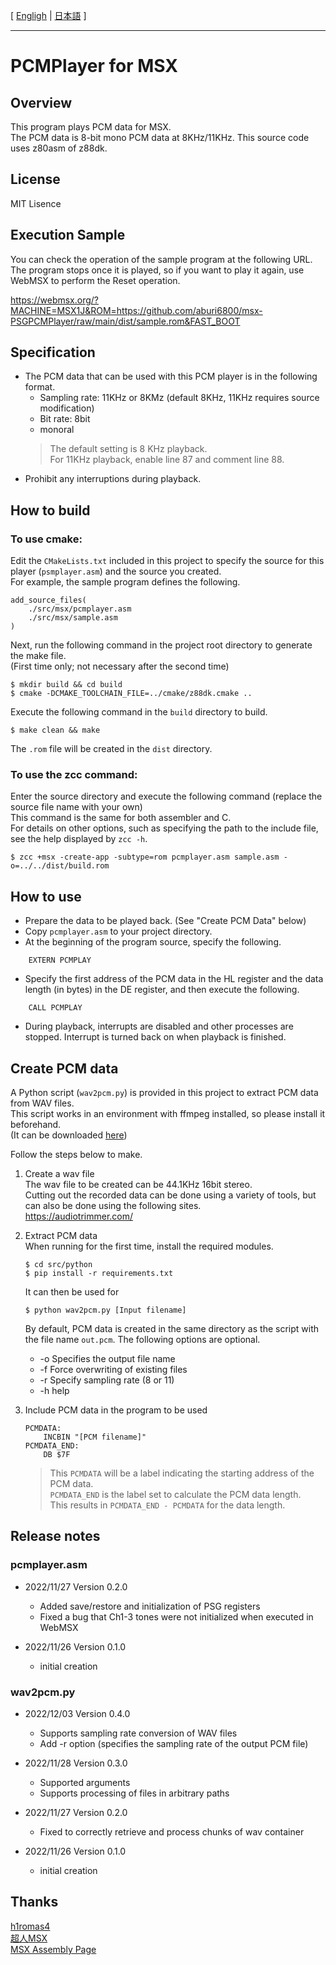 [ [Engligh](README.md) | [日本語](README.ja.md) ]

---
# PCMPlayer for MSX

## Overview

This program plays PCM data for MSX.  
The PCM data is 8-bit mono PCM data at 8KHz/11KHz.
This source code uses z80asm of z88dk. 

## License

MIT Lisence

## Execution Sample

You can check the operation of the sample program at the following URL.  
The program stops once it is played, so if you want to play it again, use WebMSX to perform the Reset operation.

https://webmsx.org/?MACHINE=MSX1J&ROM=https://github.com/aburi6800/msx-PSGPCMPlayer/raw/main/dist/sample.rom&FAST_BOOT

## Specification

- The PCM data that can be used with this PCM player is in the following format.  
    - Sampling rate: 11KHz or 8KMz (default 8KHz, 11KHz requires source modification)
    - Bit rate: 8bit
    - monoral
    > The default setting is 8 KHz playback.  
    > For 11KHz playback, enable line 87 and comment line 88.
- Prohibit any interruptions during playback.

## How to build

### To use cmake:

Edit the `CMakeLists.txt` included in this project to specify the source for this player (`psmplayer.asm`) and the source you created.   
For example, the sample program defines the following.  
```
add_source_files(
    ./src/msx/pcmplayer.asm
    ./src/msx/sample.asm
)
```

Next, run the following command in the project root directory to generate the make file.   
(First time only; not necessary after the second time)  
```
$ mkdir build && cd build
$ cmake -DCMAKE_TOOLCHAIN_FILE=../cmake/z88dk.cmake ..
```

Execute the following command in the `build` directory to build.  
```
$ make clean && make
```

The `.rom` file will be created in the `dist` directory.  

### To use the zcc command:

Enter the source directory and execute the following command (replace the source file name with your own)  
This command is the same for both assembler and C.  
For details on other options, such as specifying the path to the include file, see the help displayed by `zcc -h`.  
```
$ zcc +msx -create-app -subtype=rom pcmplayer.asm sample.asm -o=../../dist/build.rom 
```

## How to use

- Prepare the data to be played back. (See "Create PCM Data" below)  
- Copy `pcmplayer.asm` to your project directory.  
- At the beginning of the program source, specify the following.  
```
    EXTERN PCMPLAY
```
- Specify the first address of the PCM data in the HL register and the data length (in bytes) in the DE register, and then execute the following.  
```
    CALL PCMPLAY
```
- During playback, interrupts are disabled and other processes are stopped. Interrupt is turned back on when playback is finished.  

## Create PCM data

A Python script (`wav2pcm.py`) is provided in this project to extract PCM data from WAV files.   
This script works in an environment with ffmpeg installed, so please install it beforehand.  
 (It can be downloaded [here](https://ffmpeg.org/))  

Follow the steps below to make.  

1. Create a wav file  
    The wav file to be created can be 44.1KHz 16bit stereo.  
    Cutting out the recorded data can be done using a variety of tools, but can also be done using the following sites.  
    https://audiotrimmer.com/

1. Extract PCM data  
    When running for the first time, install the required modules.
    ```
    $ cd src/python
    $ pip install -r requirements.txt
    ```
    It can then be used for  
    ```
    $ python wav2pcm.py [Input filename]
    ```
    By default, PCM data is created in the same directory as the script with the file name `out.pcm`.
    The following options are optional.  
    - -o Specifies the output file name
    - -f Force overwriting of existing files  
    - -r Specify sampling rate (8 or 11)  
    - -h help  

1. Include PCM data in the program to be used
    ```
    PCMDATA:
        INCBIN "[PCM filename]"
    PCMDATA_END:
        DB $7F
    ```
    > This `PCMDATA` will be a label indicating the starting address of the PCM data.  
    > `PCMDATA_END` is the label set to calculate the PCM data length.  
    > This results in `PCMDATA_END - PCMDATA` for the data length.  

## Release notes

### pcmplayer.asm

- 2022/11/27  Version 0.2.0
    - Added save/restore and initialization of PSG registers
    - Fixed a bug that Ch1-3 tones were not initialized when executed in WebMSX

- 2022/11/26  Version 0.1.0
    - initial creation

### wav2pcm.py

- 2022/12/03  Version 0.4.0
    - Supports sampling rate conversion of WAV files
    - Add -r option (specifies the sampling rate of the output PCM file)

- 2022/11/28  Version 0.3.0
    - Supported arguments
    - Supports processing of files in arbitrary paths

- 2022/11/27  Version 0.2.0
    - Fixed to correctly retrieve and process chunks of wav container

- 2022/11/26  Version 0.1.0
    - initial creation

## Thanks
[h1romas4](https://github.com/h1romas4)  
[超人MSX](http://hp.vector.co.jp/authors/VA054130/pcm1dm.html)  
[MSX Assembly Page](http://map.grauw.nl/articles/psg_sample.php)  
